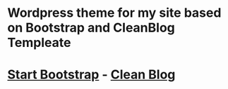 # Wordpress theme for my site based on Bootstrap and CleanBlog Templeate

# [Start Bootstrap](http://startbootstrap.com/) - [Clean Blog](http://startbootstrap.com/template-overviews/clean-blog/)

